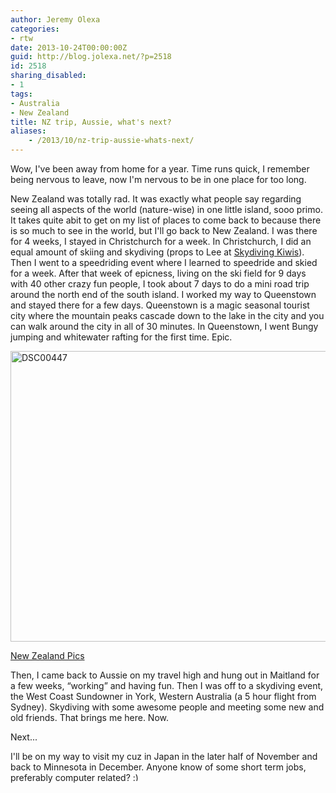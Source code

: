 ```yaml
---
author: Jeremy Olexa
categories:
- rtw
date: 2013-10-24T00:00:00Z
guid: http://blog.jolexa.net/?p=2518
id: 2518
sharing_disabled:
- 1
tags:
- Australia
- New Zealand
title: NZ trip, Aussie, what's next?
aliases:
    - /2013/10/nz-trip-aussie-whats-next/
---
```


Wow, I've been away from home for a year. Time runs quick, I remember being nervous to leave, now I'm nervous to be in one place for too long.

New Zealand was totally rad. It was exactly what people say regarding seeing all aspects of the world (nature-wise) in one little island, sooo primo. It takes quite abit to get on my list of places to come back to because there is so much to see in the world, but I'll go back to New Zealand. I was there for 4 weeks, I stayed in Christchurch for a week. In Christchurch, I did an equal amount of skiing and skydiving (props to Lee at [Skydiving Kiwis][1]). Then I went to a speedriding event where I learned to speedride and skied for a week. After that week of epicness, living on the ski field for 9 days with 40 other crazy fun people, I took about 7 days to do a mini road trip around the north end of the south island. I worked my way to Queenstown and stayed there for a few days. Queenstown is a magic seasonal tourist city where the mountain peaks cascade down to the lake in the city and you can walk around the city in all of 30 minutes. In Queenstown, I went Bungy jumping and whitewater rafting for the first time. Epic.

[<img src="https://blog.jolexa.net/wp-content/uploads/2013/10/DSC00447-1024x768.jpg" alt="DSC00447" width="620" height="465" class="alignleft size-large wp-image-2520" />][2]

[New Zealand Pics][3]

Then, I came back to Aussie on my travel high and hung out in Maitland for a few weeks, &#8220;working&#8221; and having fun. Then I was off to a skydiving event, the West Coast Sundowner in York, Western Australia (a 5 hour flight from Sydney). Skydiving with some awesome people and meeting some new and old friends. That brings me here. Now.

Next...

I'll be on my way to visit my cuz in Japan in the later half of November and back to Minnesota in December. Anyone know of some short term jobs, preferably computer related? <img src="http://blog.jolexa.net/wp-includes/images/smilies/simple-smile.png" alt=":)" class="wp-smiley" style="height: 1em; max-height: 1em;" />

 [1]: http://www.skydivingkiwis.com/
 [2]: https://blog.jolexa.net/wp-content/uploads/2013/10/DSC00447.jpg
 [3]: http://www.flickr.com/photos/jolexa/sets/72157636888814715/
